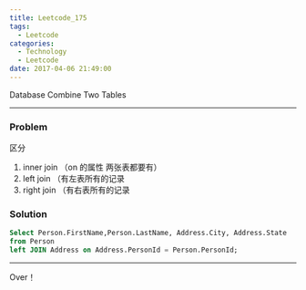 ```yaml
---
title: Leetcode_175
tags:
  - Leetcode
categories:
  - Technology
  - Leetcode
date: 2017-04-06 21:49:00
---
```

Database Combine Two Tables

<!-- more -->

***

### Problem
区分 
1. inner join （on 的属性 两张表都要有）
2. left join （有左表所有的记录
3. right join （有右表所有的记录

### Solution

``` sql
Select Person.FirstName,Person.LastName, Address.City, Address.State 
from Person 
left JOIN Address on Address.PersonId = Person.PersonId;

```


*** 

Over！










































